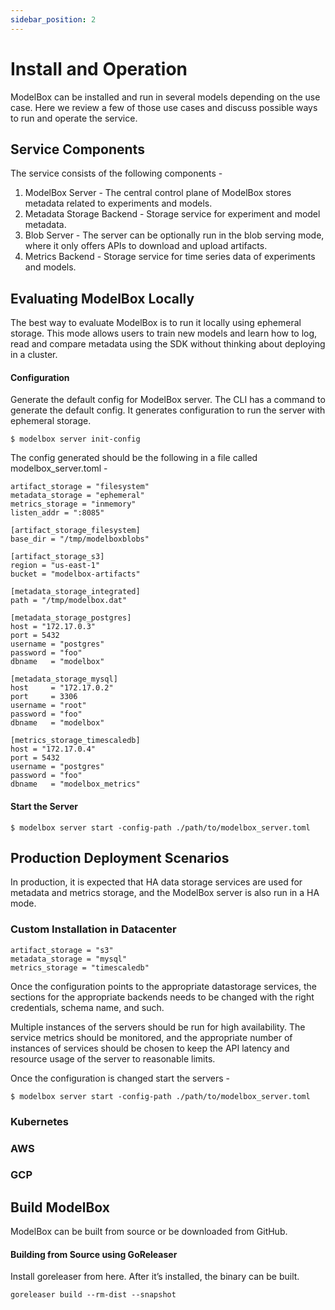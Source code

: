 ```yaml
---
sidebar_position: 2
---
```


# Install and Operation 

ModelBox can be installed and run in several models depending on the use case. Here we review a few of those use cases and discuss possible ways to run and operate the service.


## Service Components

The service consists of the following components -

1. ModelBox Server - The central control plane of ModelBox stores metadata related to experiments and models.
2. Metadata Storage Backend - Storage service for experiment and model metadata.
3. Blob Server - The server can be optionally run in the blob serving mode, where it only offers APIs to download and upload artifacts.
4. Metrics Backend - Storage service for time series data of experiments and models.


## Evaluating ModelBox Locally

The best way to evaluate ModelBox is to run it locally using ephemeral storage. This mode allows users to train new models and learn how to log, read and compare metadata using the SDK without thinking about deploying in a cluster.

#### Configuration

Generate the default config for ModelBox server. The CLI has a command to generate the default config. It generates configuration to run the server with ephemeral storage.


```
$ modelbox server init-config
```


The config generated should be the following in a file called modelbox_server.toml -


```
artifact_storage = "filesystem"
metadata_storage = "ephemeral"
metrics_storage = "inmemory"
listen_addr = ":8085"

[artifact_storage_filesystem]
base_dir = "/tmp/modelboxblobs"

[artifact_storage_s3]
region = "us-east-1"
bucket = "modelbox-artifacts"

[metadata_storage_integrated]
path = "/tmp/modelbox.dat"

[metadata_storage_postgres]
host = "172.17.0.3"
port = 5432
username = "postgres"
password = "foo"
dbname   = "modelbox"

[metadata_storage_mysql]
host     = "172.17.0.2"
port     = 3306
username = "root"
password = "foo"
dbname   = "modelbox"

[metrics_storage_timescaledb]
host = "172.17.0.4"
port = 5432
username = "postgres"
password = "foo"
dbname   = "modelbox_metrics" 
```



#### Start the Server 


```
$ modelbox server start -config-path ./path/to/modelbox_server.toml
```



## Production Deployment Scenarios

In production, it is expected that HA data storage services are used for metadata and metrics storage, and the ModelBox server is also run in a HA mode.


### Custom Installation in Datacenter


```
artifact_storage = "s3"
metadata_storage = "mysql"
metrics_storage = "timescaledb"
```


Once the configuration points to the appropriate datastorage services, the sections for the appropriate backends needs to be changed with the right credentials, schema name, and such.

Multiple instances of the servers should be run for high availability. The service metrics should be monitored, and the appropriate number of instances of services should be chosen to keep the API latency and resource usage of the server to reasonable limits.

Once the configuration is changed start the servers -


```
$ modelbox server start -config-path ./path/to/modelbox_server.toml
```



### Kubernetes


### AWS


### GCP


## Build ModelBox 

ModelBox can be built from source or be downloaded from GitHub.


#### Building from Source using GoReleaser

Install goreleaser from here. After it’s installed, the binary can be built.


```
goreleaser build --rm-dist --snapshot
```